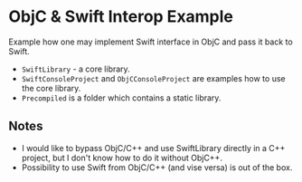 # ObjC & Swift Interop Example

Example how one may implement Swift interface in ObjC and pass it back to Swift.

* `SwiftLibrary` - a core library.
* `SwiftConsoleProject` and `ObjCConsoleProject` are examples how to use the core library.
* `Precompiled` is a folder which contains a static library.

## Notes

- I would like to bypass ObjC/C++ and use SwiftLibrary directly in a C++ project, but I don't know how to do it without ObjC++.
- Possibility to use Swift from ObjC/C++ (and vise versa) is out of the box.
